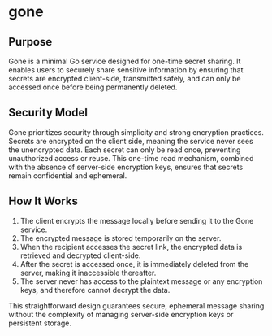 # gone

## Purpose
Gone is a minimal Go service designed for one-time secret sharing. It enables users to securely share sensitive information by ensuring that secrets are encrypted client-side, transmitted safely, and can only be accessed once before being permanently deleted.

## Security Model
Gone prioritizes security through simplicity and strong encryption practices. Secrets are encrypted on the client side, meaning the service never sees the unencrypted data. Each secret can only be read once, preventing unauthorized access or reuse. This one-time read mechanism, combined with the absence of server-side encryption keys, ensures that secrets remain confidential and ephemeral.

## How It Works
1. The client encrypts the message locally before sending it to the Gone service.
2. The encrypted message is stored temporarily on the server.
3. When the recipient accesses the secret link, the encrypted data is retrieved and decrypted client-side.
4. After the secret is accessed once, it is immediately deleted from the server, making it inaccessible thereafter.
5. The server never has access to the plaintext message or any encryption keys, and therefore cannot decrypt the data.

This straightforward design guarantees secure, ephemeral message sharing without the complexity of managing server-side encryption keys or persistent storage.

